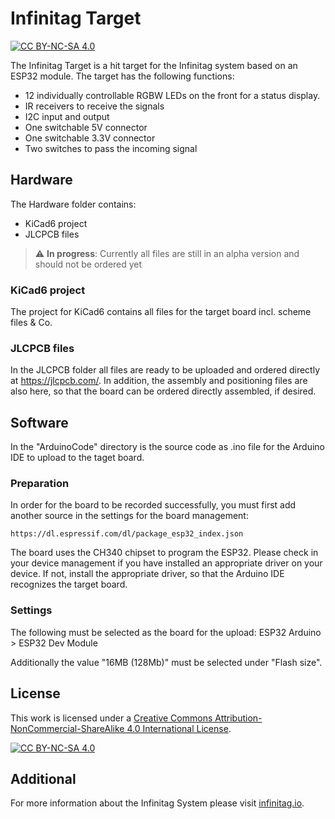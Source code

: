 # Infinitag Target
[![CC BY-NC-SA 4.0][cc-by-nc-sa-shield]][cc-by-nc-sa]

The Infinitag Target is a hit target for the Infinitag system based on an ESP32 module. 
The target has the following functions:
- 12 individually controllable RGBW LEDs on the front for a status display.
- IR receivers to receive the signals
- I2C input and output 
- One switchable 5V connector
- One switchable 3.3V connector
- Two switches to pass the incoming signal



## Hardware

The Hardware folder contains:
- KiCad6 project
- JLCPCB files



> :warning: **In progress**: Currently all files are still in an alpha version and should not be ordered yet



### KiCad6 project

The project for KiCad6 contains all files for the target board incl. scheme files & Co.



### JLCPCB files

In the JLCPCB folder all files are ready to be uploaded and ordered directly at https://jlcpcb.com/. In addition, the assembly and positioning files are also here, so that the board can be ordered directly assembled, if desired.




## Software

In the "ArduinoCode" directory is the source code as .ino file for the Arduino IDE to upload to the taget board.



### Preparation

In order for the board to be recorded successfully, you must first add another source in the settings for the board management:

```
https://dl.espressif.com/dl/package_esp32_index.json
```

The board uses the CH340 chipset to program the ESP32.
Please check in your device management if you have installed an appropriate driver on your device.
If not, install the appropriate driver, so that the Arduino IDE recognizes the target board.



### Settings

The following must be selected as the board for the upload:
ESP32 Arduino > ESP32 Dev Module

Additionally the value "16MB (128Mb)" must be selected under "Flash size".



## License
This work is licensed under a
[Creative Commons Attribution-NonCommercial-ShareAlike 4.0 International License][cc-by-nc-sa].

[![CC BY-NC-SA 4.0][cc-by-nc-sa-image]][cc-by-nc-sa]

[cc-by-nc-sa]: http://creativecommons.org/licenses/by-nc-sa/4.0/
[cc-by-nc-sa-image]: https://licensebuttons.net/l/by-nc-sa/4.0/88x31.png
[cc-by-nc-sa-shield]: https://img.shields.io/badge/License-CC%20BY--NC--SA%204.0-lightgrey.svg

## Additional

For more information about the Infinitag System please visit [infinitag.io](http://www.infinitag.io).
